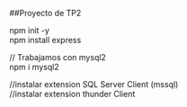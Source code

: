 ##Proyecto de TP2 

npm init -y  
npm install express  

// Trabajamos con mysql2  
npm i mysql2  

//instalar extension SQL Server Client (mssql)  
//instalar extension thunder Client  
